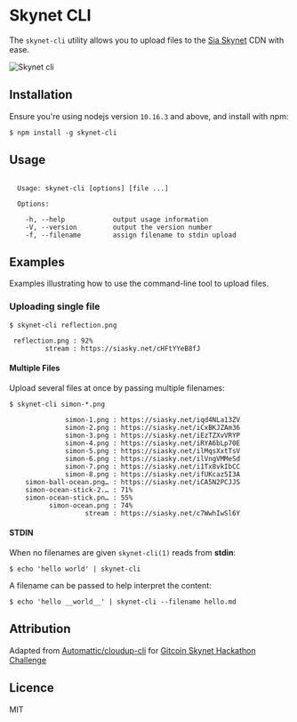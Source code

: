 # Skynet CLI

The `skynet-cli` utility allows you to upload files to the [Sia Skynet](https://siasky.net/) CDN with ease.

![Skynet cli](https://siasky.net/PAGDuY8RlyBPEi1inhmOWDNEU_YFPdfigFadaFv38gQh1w)

## Installation

Ensure you're using nodejs version `10.16.3` and above, and install with npm:

```
$ npm install -g skynet-cli
```

## Usage

```

  Usage: skynet-cli [options] [file ...]

  Options:

    -h, --help            output usage information
    -V, --version         output the version number
    -f, --filename        assign filename to stdin upload

```

## Examples

Examples illustrating how to use the command-line tool to upload files.

### Uploading single file

```
$ skynet-cli reflection.png

 reflection.png : 92%
         stream : https://siasky.net/cHFtYYeB8fJ
```

#### Multiple Files

Upload several files at once by passing multiple filenames:

```
$ skynet-cli simon-*.png

              simon-1.png : https://siasky.net/iqd4NLa13ZV
              simon-2.png : https://siasky.net/iCxBKJZAm36
              simon-3.png : https://siasky.net/iEzTZXvVRYP
              simon-4.png : https://siasky.net/iRYA6bLp70E
              simon-5.png : https://siasky.net/ilMqsXxtTsV
              simon-6.png : https://siasky.net/ilVngVMMeSd
              simon-7.png : https://siasky.net/i1Tx8vkIbCC
              simon-8.png : https://siasky.net/ifUKcaz5I3A
    simon-ball-ocean.png… : https://siasky.net/iCA5N2PCJJS
    simon-ocean-stick-2.… : 71%
    simon-ocean-stick.pn… : 55%
          simon-ocean.png : 74%
                   stream : https://siasky.net/c7WwhIwSl6Y
```

#### STDIN

When no filenames are given `skynet-cli(1)` reads from **stdin**:

```
$ echo 'hello world' | skynet-cli
```

A filename can be passed to help interpret the content:

```
$ echo 'hello __world__' | skynet-cli --filename hello.md
```

## Attribution

Adapted from [Automattic/cloudup-cli](https://github.com/Automattic/cloudup-cli) for [Gitcoin Skynet Hackathon Challenge](https://gitcoin.co/issue/NebulousLabs/Skynet-Hive/1/4058)

## Licence

MIT
